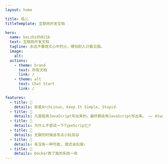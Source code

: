 ```yaml
---
layout: home

title: 纸儿
titleTemplate: 互联网开发文档

hero:
  name: baizhi958216
  text: 互联网开发文档
  tagline: 永远不要熄灭心中的火，哪怕别人只看见烟。
  image:
    alt:
  actions:
    - theme: brand
      text: 所有文档
      link: /
    - theme: alt
      text: Chat Start
      link: /

features:
  - title: 🔗
    details: 挚爱ArchLinux, Keep It Simple, Stupid.
  - title: 🔗
    details: 凡是能用JavaScript写出来的，最终都会用JavaScript写出来。 —— Atwood
  - title: 🔗
    details: 为什么不尝试一下TypeScript🤨?
  - title: 🔗
    details: 无聊的时候会写点小玩具😄
  - title: 🔗
    details: 有没有一种可能, 我还会后端✌
  - title: 🔗
    details: Docker救了我的系统一命
---
```

